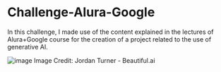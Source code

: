 # Challenge-Alura-Google
In this challenge, I made use of the content explained in the lectures of Alura+Google course for the creation of a project related to the use of generative AI.

![image](https://github.com/PieCic/Challenge-Alura-Google/assets/169472125/e0230873-532e-4eaa-a99d-2fc977bfc7e5)
Image Credit: Jordan Turner - Beautiful.ai
